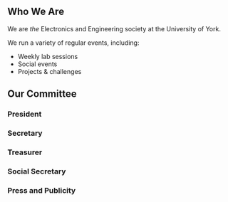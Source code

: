 ## Who We Are
We are _the_ Electronics and Engineering society at the University of York.

We run a variety of regular events, including:

- Weekly lab sessions 
- Social events
- Projects & challenges

## Our Committee 

### President

### Secretary

### Treasurer

### Social Secretary

### Press and Publicity

